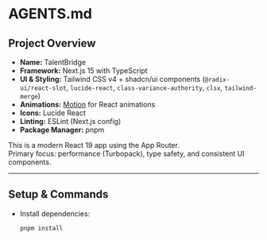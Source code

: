 # AGENTS.md

## Project Overview

- **Name:** TalentBridge  
- **Framework:** Next.js 15 with TypeScript  
- **UI & Styling:** Tailwind CSS v4 + shadcn/ui components (`@radix-ui/react-slot`, `lucide-react`, `class-variance-authority`, `clsx`, `tailwind-merge`)  
- **Animations:** [Motion](https://motion.dev/docs/react) for React animations  
- **Icons:** Lucide React  
- **Linting:** ESLint (Next.js config)  
- **Package Manager:** pnpm  

This is a modern React 19 app using the App Router.  
Primary focus: performance (Turbopack), type safety, and consistent UI components.

---

## Setup & Commands

- Install dependencies:  
  ```bash
  pnpm install
